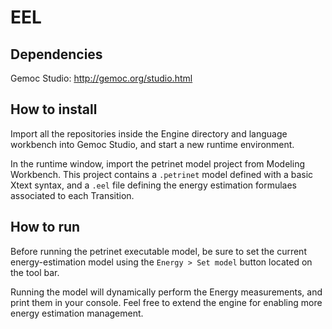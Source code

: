 # EEL

## Dependencies

Gemoc Studio: http://gemoc.org/studio.html

## How to install

Import all the repositories inside the Engine directory and language workbench into Gemoc Studio, and start a new runtime environment.

In the runtime window, import the petrinet model project from Modeling Workbench.
This project contains a `.petrinet` model defined with a basic Xtext syntax, and a `.eel` file defining the energy estimation formulaes associated to each Transition.

## How to run

Before running the petrinet executable model, be sure to set the current energy-estimation model using the `Energy > Set model` button located on the tool bar.

Running the model will dynamically perform the Energy measurements, and print them in your console. Feel free to extend the engine for enabling more energy estimation management.
